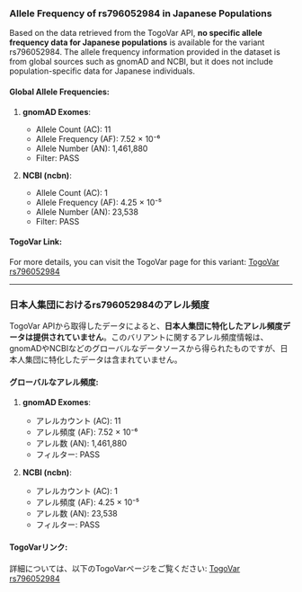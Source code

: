 ### Allele Frequency of rs796052984 in Japanese Populations

Based on the data retrieved from the TogoVar API, **no specific allele frequency data for Japanese populations** is available for the variant rs796052984. The allele frequency information provided in the dataset is from global sources such as gnomAD and NCBI, but it does not include population-specific data for Japanese individuals.

#### Global Allele Frequencies:
1. **gnomAD Exomes**:
   - Allele Count (AC): 11
   - Allele Frequency (AF): 7.52 × 10⁻⁶
   - Allele Number (AN): 1,461,880
   - Filter: PASS

2. **NCBI (ncbn)**:
   - Allele Count (AC): 1
   - Allele Frequency (AF): 4.25 × 10⁻⁵
   - Allele Number (AN): 23,538
   - Filter: PASS

#### TogoVar Link:
For more details, you can visit the TogoVar page for this variant: [TogoVar rs796052984](https://togovar.org)

---

### 日本人集団におけるrs796052984のアレル頻度

TogoVar APIから取得したデータによると、**日本人集団に特化したアレル頻度データは提供されていません**。このバリアントに関するアレル頻度情報は、gnomADやNCBIなどのグローバルなデータソースから得られたものですが、日本人集団に特化したデータは含まれていません。

#### グローバルなアレル頻度:
1. **gnomAD Exomes**:
   - アレルカウント (AC): 11
   - アレル頻度 (AF): 7.52 × 10⁻⁶
   - アレル数 (AN): 1,461,880
   - フィルター: PASS

2. **NCBI (ncbn)**:
   - アレルカウント (AC): 1
   - アレル頻度 (AF): 4.25 × 10⁻⁵
   - アレル数 (AN): 23,538
   - フィルター: PASS

#### TogoVarリンク:
詳細については、以下のTogoVarページをご覧ください: [TogoVar rs796052984](https://togovar.org)